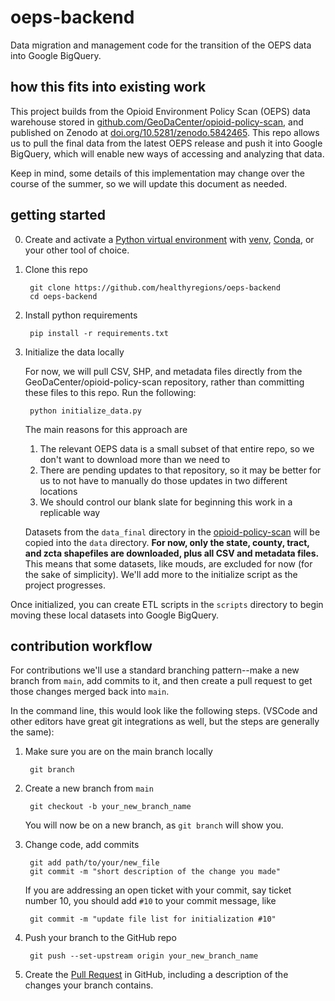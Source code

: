 # oeps-backend

Data migration and management code for the transition of the OEPS data into Google BigQuery.

## how this fits into existing work

This project builds from the Opioid Environment Policy Scan (OEPS) data warehouse stored in [github.com/GeoDaCenter/opioid-policy-scan](https://github.com/GeoDaCenter/opioid-policy-scan), and published on Zenodo at [doi.org/10.5281/zenodo.5842465](https://doi.org/10.5281/zenodo.5842465). This repo allows us to pull the final data from the latest OEPS release and push it into Google BigQuery, which will enable new ways of accessing and analyzing that data.

Keep in mind, some details of this implementation may change over the course of the summer, so we will update this document as needed.

## getting started

0. Create and activate a [Python virtual environment](https://realpython.com/python-virtual-environments-a-primer/) with [venv](https://docs.python.org/3/library/venv.html), [Conda](https://docs.conda.io/projects/conda/en/latest/user-guide/install/index.html), or your other tool of choice.

1. Clone this repo

        git clone https://github.com/healthyregions/oeps-backend
        cd oeps-backend

2. Install python requirements

        pip install -r requirements.txt

3. Initialize the data locally

    For now, we will pull CSV, SHP, and metadata files directly from the GeoDaCenter/opioid-policy-scan repository, rather than committing these files to this repo. Run the following:

        python initialize_data.py

    The main reasons for this approach are

    1) The relevant OEPS data is a small subset of that entire repo, so we don't want to download more than we need to
    2) There are pending updates to that repository, so it may be better for us to not have to manually do those updates in two different locations
    3) We should control our blank slate for beginning this work in a replicable way

    Datasets from the `data_final` directory in the [opioid-policy-scan](https://github.com/GeoDaCenter/opioid-policy-scan) will be copied into the `data` directory. **For now, only the state, county, tract, and zcta shapefiles are downloaded, plus all CSV and metadata files.**
    This means that some datasets, like mouds, are excluded for now (for the sake of simplicity). We'll add more to the initialize script as the project progresses.

Once initialized, you can create ETL scripts in the `scripts` directory to begin moving these local datasets into Google BigQuery.

## contribution workflow

For contributions we'll use a standard branching pattern--make a new branch from `main`, add commits to it, and then create a pull request to get those changes merged back into `main`.

In the command line, this would look like the following steps. (VSCode and other editors have great git integrations as well, but the steps are generally the same):

1. Make sure you are on the main branch locally

        git branch

2. Create a new branch from `main`

        git checkout -b your_new_branch_name

    You will now be on a new branch, as `git branch` will show you.

3. Change code, add commits

        git add path/to/your/new_file
        git commit -m "short description of the change you made"

    If you are addressing an open ticket with your commit, say ticket number 10, you should add `#10` to your commit message, like

        git commit -m "update file list for initialization #10"

4. Push your branch to the GitHub repo

        git push --set-upstream origin your_new_branch_name

5. Create the [Pull Request](https://github.com/healthyregions/pulls) in GitHub, including a description of the changes your branch contains.